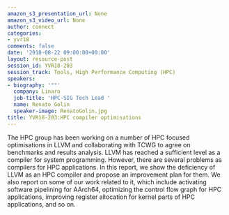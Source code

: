 ```yaml
---
amazon_s3_presentation_url: None
amazon_s3_video_url: None
author: connect
categories:
- yvr18
comments: false
date: '2018-08-22 09:00:00+00:00'
layout: resource-post
session_id: YVR18-203
session_track: Tools, High Performance Computing (HPC)
speakers:
- biography: '""'
  company: Linaro
  job-title: 'HPC-SIG Tech Lead '
  name: Renato Golin
  speaker-image: RenatoGolin.jpg
title: YVR18-203:HPC compiler optimisations
---
```


The HPC group has been working on a number of HPC focused optimisations in LLVM and collaborating with TCWG to agree on benchmarks and results analysis.
LLVM has reached a sufficient level as a compiler for system programming. However, there are several problems as compilers for HPC applications.
In this report, we show the deficiency of LLVM as an HPC compiler and propose an improvement plan for them.
We also report on some of our work related to it, which include activating software pipelining for AArch64, optimizing the control flow graph for HPC applications, improving register allocation for kernel parts of HPC applications, and so on.